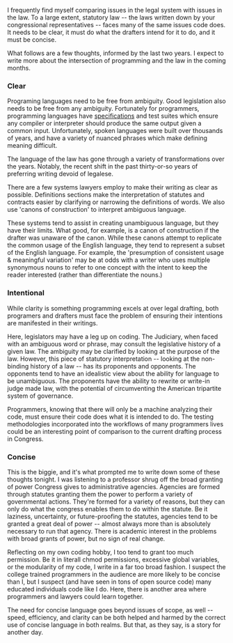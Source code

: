 
I frequently find myself comparing issues in the legal system with issues in the law.  To a large extent, statutory law -- the laws written down by your congressional representatives -- faces many of the same issues code does.  It needs to be clear, it must do what the drafters intend for it to do, and it must be concise.

What follows are a few thoughts, informed by the last two years.  I expect to write more about the intersection of programming and the law in the coming months.

### Clear

Programing languages need to be free from ambiguity.  Good legislation also needs to be free from any ambiguity.  Fortunately for programmers, programming languages have [specifications](http://perl6.org/specification/) and test suites which ensure any compiler or interpreter should produce the same output given a common input.  Unfortunately, spoken languages were built over thousands of years, and have a variety of nuanced phrases which make defining meaning difficult.

The language of the law has gone through a variety of transformations over the years.  Notably, the recent shift in the past thirty-or-so years of preferring writing devoid of legalese.

There are a few systems lawyers employ to make their writing as clear as possible.  Definitions sections make the interpretation of statutes and contracts easier by clarifying or narrowing the definitions of words.  We also use 'canons of construction' to interpret ambiguous language.

These systems tend to assist in creating unambiguous language, but they have their limits.  What good, for example, is a canon of construction if the drafter was unaware of the canon.  While these canons attempt to replicate the common usage of the English language, they tend to represent a subset of the English language.  For example, the 'presumption of consistent usage & meaningful variation' may be at odds with a writer who uses multiple synonymous nouns to refer to one concept with the intent to keep the reader interested (rather than differentiate the nouns.)

### Intentional

While clarity is something programming excels at over legal drafting, both programers and drafters must face the problem of ensuring their intentions are manifested in their writings.

Here, legislators may have a leg up on coding.  The Judiciary, when faced with an ambiguous word or phrase, may consult the legislative history of a given law.  The ambiguity may be clarified by looking at the purpose of the law.  However, this piece of statutory interpretation -- looking at the non-binding history of a law --  has its proponents and opponents.  The opponents tend to have an idealistic view about the ability for language to be unambiguous.  The proponents have the ability to rewrite or write-in judge made law, with the potential of circumventing the American tripartite system of governance.

Programmers, knowing that there will only be a machine analyzing their code, must ensure their code does what it is intended to do.  The testing methodologies incorporated into the workflows of many programmers lives could be an interesting point of comparison to the current drafting process in Congress.

### Concise

This is the biggie, and it's what prompted me to write down some of these thoughts tonight.  I was listening to a professor shrug off the broad granting of power Congress gives to administrative agencies.  Agencies are formed through statutes granting them the power to perform a variety of governmental actions.  They're formed for a variety of reasons, but they can only do what the congress enables them to do within the statute.  Be it laziness, uncertainty, or future-proofing the statutes, agencies tend to be granted a great deal of power -- almost always more than is absolutely necessary to run that agency.  There is academic interest in the problems with broad grants of power, but no sign of real change.

Reflecting on my own coding hobby, I too tend to grant too much permission.  Be it in literall chmod permissions, excessive global variables, or the modularity of my code, I write in a far too broad fashion.  I suspect the college trained programmers in the audience are more likely to be concise than I, but I suspect (and have seen in tons of open source code) many educated individuals code like I do.  Here, there is another area where programmers and lawyers could learn together.

The need for concise language goes beyond issues of scope, as well -- speed, efficiency, and clarity can be both helped and harmed by the correct use of concise language in both realms.  But that, as they say, is a story for another day.
